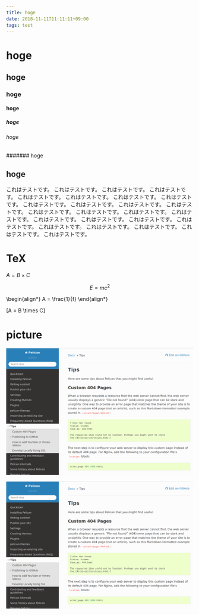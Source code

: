 ```yaml
---
title: hoge
date: 2018-11-11T11:11:11+09:00
tags: test
---
```


# hoge

## hoge

### hoge

#### hoge

##### hoge

###### hoge

####### hoge

## hoge

これはテストです。
これはテストです。
これはテストです。
これはテストです。
これはテストです。
これはテストです。
これはテストです。
これはテストです。
これはテストです。
これはテストです。
これはテストです。
これはテストです。
これはテストです。
これはテストです。
これはテストです。
これはテストです。
これはテストです。
これはテストです。
これはテストです。
これはテストです。
これはテストです。
これはテストです。
これはテストです。
これはテストです。
これはテストです。

# TeX

$A = B \times C$

$$E = m c^2$$

\begin{align*}
    A = \frac{1}{f}
\end{align*}

\[A = B \times C\]

# picture

![./images/20181116_085512.png](./images/20181116_085512.png)

<img src='./images/20181116_085512.png' width='600'>

